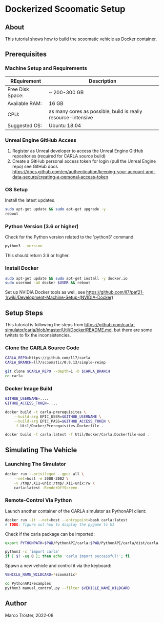 
# Dockerized Scoomatic Setup

## About
This tutorial shows how to build the scoomatic vehicle as Docker container.

## Prerequisites

### Machine Setup and Requirements

| REquirement | Description |
| ----------- | ----------- |
| Free Disk Space: | ~ 200-300 GB |
| Available RAM:   |    16 GB |
| CPU:             | as many cores as possible, build is really resource-intensive |
| Suggested OS:    | Ubuntu 18.04 |

### Unreal Engine GitHub Access
1) Register as Unreal developer to access the Unreal Engine GitHub repositories (required for CARLA source build)
2) Create a GitHub personal access token for login (pull the Unreal Engine repo)
see GitHub docs https://docs.github.com/en/authentication/keeping-your-account-and-data-secure/creating-a-personal-access-token

### OS Setup
Install the latest updates.

```sh
sudo apt-get update && sudo apt-get upgrade -y
reboot
```

### Python Version (3.6 or higher)
Check for the Python version related to the 'python3' command:

```sh
python3 --version
```

This should return 3.6 or higher.

### Install Docker

```sh
sudo apt-get update && sudo apt-get install -y docker.io
sudo usermod -aG docker $USER && reboot
```

Set up NVIDIA Docker tools as well,
see https://github.com/ll7/paf21-1/wiki/Development-Machine-Setup-(NVIDIA-Docker)

## Setup Steps
This tutorial is following the steps from
https://github.com/carla-simulator/carla/blob/master/Util/Docker/README.md,
but there are some twitsts to fix the inconsistencies.

### Clone the CARLA Source Code

```sh
CARLA_REPO=https://github.com/ll7/carla
CARLA_BRANCH=ll7/scoomatic/0.9.13/simple-reimp

git clone $CARLA_REPO --depth=1 -b $CARLA_BRANCH
cd carla
```

### Docker Image Build

```sh
GITHUB_USERNAME=....
GITHUB_ACCESS_TOKEN=....

docker build -t carla-prerequisites \
    --build-arg EPIC_USER=$GITHUB_USERNAME \
    --build-arg EPIC_PASS=$GITHUB_ACCESS_TOKEN \
    -f Util/Docker/Prerequisites.Dockerfile .

docker build -t carla:latest -f Util/Docker/Carla.Dockerfile-mod .
```

## Simulating The Vehicle

### Launching The Simulator

```sh
docker run --privileged --gpus all \
    --net=host -e 2000-2002 \
    -v /tmp/.X11-unix:/tmp/.X11-unix:rw \
    carla:latest -RenderOffScreen
```

### Remote-Control Via Python

Launch another container of the CARLA simulator as PythonAPI client:

```sh
docker run -it --net=host --entrypoint=bash carla:latest
# TODO: figure out how to display the pygame to UI
```

Check if the carla package can be imported:

```sh
export PYTHONPATH=$PWD/PythonAPI/carla:$PWD/PythonAPI/carla/dist/carla-0.9.13-py3.6-linux-x86_64.egg

python3 -c 'import carla'
if [ $? -eq 0 ]; then echo 'carla import successful!'; fi
```

Spawn a new vehicle and control it via the keyboard:

```sh
VEHICLE_NAME_WILDCARD=*scoomatic*

cd PythonAPI/examples
python3 manual_control.py --filter $VEHICLE_NAME_WILDCARD
```

## Author
Marco Tröster, 2022-08
